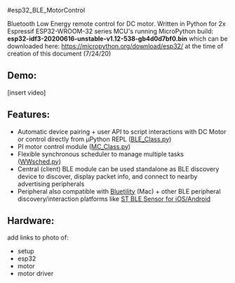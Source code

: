 #esp32_BLE_MotorControl

Bluetooth Low Energy remote control for DC motor. Written in Python for 2x Espressif ESP32-WROOM-32 series MCU's running MicroPython build: **esp32-idf3-20200616-unstable-v1.12-538-gb4d0d7bf0.bin**
which can be downloaded here: https://micropython.org/download/esp32/ at the time of creation of this document (7/24/20)

Demo:
-----
[insert video]

Features:
---------

- Automatic device pairing + user API to script interactions with DC Motor or control directly from µPython REPL ([BLE_Class.py](https://github.com/waleckaw/esp32_BLE_MotorControl/blob/master/BLE_Class.py))
- PI motor control module ([MC_Class.py](https://github.com/waleckaw/esp32_BLE_MotorControl/blob/master/MC_Class.py))
- Flexible synchronous scheduler to manage multiple tasks ([WWsched.py](https://github.com/waleckaw/esp32_BLE_MotorControl/blob/master/WWsched.py))
- Central (client) BLE module can be used standalone as BLE discovery device to discover, display packet info, and connect to nearby advertising peripherals
- Peripheral also compatible with [Bluetility](https://github.com/jnross/Bluetility/releases) (Mac) + other BLE peripheral discovery/interaction platforms like [ST BLE Sensor for iOS/Android](https://www.st.com/en/embedded-software/stblesensor.html)

Hardware:
---------

add links to photo of:
- setup
- esp32
- motor
- motor driver 

